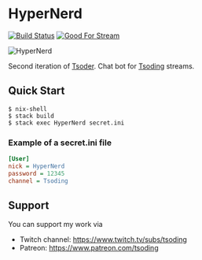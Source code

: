 # HyperNerd

[![Build Status](https://travis-ci.org/tsoding/HyperNerd.svg?branch=master)](https://travis-ci.org/tsoding/HyperNerd)
[![Good For Stream](https://img.shields.io/github/issues/tsoding/HyperNerd/good%20for%20stream.svg)](https://github.com/tsoding/hypernerd/issues?q=is%3Aissue+is%3Aopen+label%3A%22good+for+stream%22)

![HyperNerd](https://i.imgur.com/07Ymbi6.png)

Second iteration of [Tsoder][tsoder]. Chat bot for [Tsoding][tsoding] streams.

## Quick Start

```console
$ nix-shell
$ stack build
$ stack exec HyperNerd secret.ini
```

### Example of a secret.ini file

```ini
[User]
nick = HyperNerd
password = 12345
channel = Tsoding
```

## Support

You can support my work via

- Twitch channel: https://www.twitch.tv/subs/tsoding
- Patreon: https://www.patreon.com/tsoding

[tsoder]: http://github.com/tsoding/tsoder
[tsoding]: https://www.twitch.tv/tsoding

<!-- waffles eaten: 1 -->

